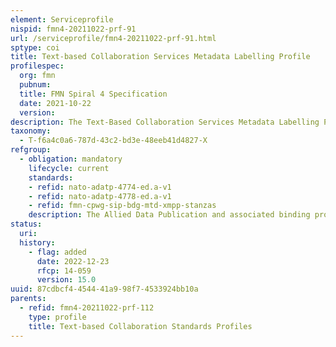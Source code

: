 ```yaml
---
element: Serviceprofile
nispid: fmn4-20211022-prf-91
url: /serviceprofile/fmn4-20211022-prf-91.html
sptype: coi
title: Text-based Collaboration Services Metadata Labelling Profile
profilespec:
  org: fmn
  pubnum: 
  title: FMN Spiral 4 Specification
  date: 2021-10-22
  version: 
description: The Text-Based Collaboration Services Metadata Labelling Profile describes how to apply standard Confidentiality Metadata to Text-Based Collaboration Services.
taxonomy:
  - T-f6a4c0a6-787d-43c2-bd3e-48eeb41d4827-X
refgroup:
  - obligation: mandatory
    lifecycle: current
    standards: 
    - refid: nato-adatp-4774-ed.a-v1
    - refid: nato-adatp-4778-ed.a-v1
    - refid: fmn-cpwg-sip-bdg-mtd-xmpp-stanzas
    description: The Allied Data Publication and associated binding profiles describe the syntax and mechanisms for applying Confidentiality Metadata.
status:
  uri: 
  history: 
    - flag: added
      date: 2022-12-23
      rfcp: 14-059
      version: 15.0
uuid: 87cdbcf4-4544-41a9-98f7-4533924bb10a
parents:
  - refid: fmn4-20211022-prf-112
    type: profile
    title: Text-based Collaboration Standards Profiles
---
```

